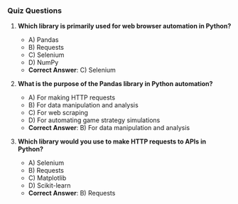 ### Quiz Questions ###

1. **Which library is primarily used for web browser automation in Python?**  
   - A) Pandas  
   - B) Requests  
   - C) Selenium  
   - D) NumPy  
   - **Correct Answer**: C) Selenium  

2. **What is the purpose of the Pandas library in Python automation?**  
   - A) For making HTTP requests  
   - B) For data manipulation and analysis  
   - C) For web scraping  
   - D) For automating game strategy simulations  
   - **Correct Answer**: B) For data manipulation and analysis  

3. **Which library would you use to make HTTP requests to APIs in Python?**  
   - A) Selenium  
   - B) Requests  
   - C) Matplotlib  
   - D) Scikit-learn  
   - **Correct Answer**: B) Requests  